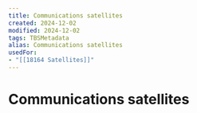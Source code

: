 ```yaml
---
title: Communications satellites
created: 2024-12-02
modified: 2024-12-02
tags: TBSMetadata
alias: Communications satellites
usedFor:
- "[[18164 Satellites]]"
---
```

# Communications satellites
